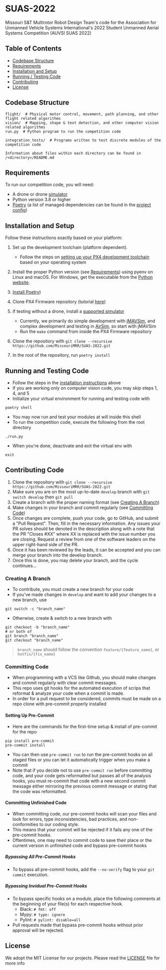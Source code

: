 # SUAS-2022
Missouri S&amp;T Multirotor Robot Design Team's code for the Association for Unmanned Vehicle Systems International's 2022 Student Unmanned Aerial Systems Competition (AUVSI SUAS 2022)

## Table of Contents
- [Codebase Structure](#codebase-structure)
- [Requirements](#requirements)
- [Installation and Setup](#installation-and-setup)
- [Running / Testing Code](#running-and-testing-code)
- [Contributing](#contributing-code)
- [License](#license)

## Codebase Structure
```text
flight/  # Physical motor control, movement, path planning, and other flight related algorithms
vision/  # Mapping, shape & text detection, and other computer vision related algorithms
run.py  # Python program to run the competition code

integration_tests/  # Programs written to test discrete modules of the competition code

Information about files within each directory can be found in /<directory>/README.md
```

## Requirements
To run our competition code, you will need:
- A drone or drone [simulator](https://docs.px4.io/master/en/simulation/)
- Python version 3.8 or higher
- [Poetry](https://python-poetry.org/) (a list of managed dependencies can be found in the [project config](pyproject.toml))

## Installation and Setup
Follow these instructions exactly based on your platform:
1. Set up the development toolchain (platform dependent).
    - Follow the steps on [setting up your PX4 development toolchain](https://docs.px4.io/master/en/dev_setup/dev_env.html#setting-up-a-developer-environment-toolchain) based on your operating system

2. Install the proper Python version (see [Requirements](#requirements)) using pyenv on Linux and macOS. For Windows, get the executable from the [Python website](https://www.python.org/downloads/windows/).

3. [Install Poetry](https://python-poetry.org/docs/#installation))

4. Clone PX4 Firmware repository (tutorial [here](https://docs.px4.io/master/en/dev_setup/building_px4.html))

5. If testing without a drone, install a [supported simulator](https://docs.px4.io/master/en/dev_setup/dev_env.html#supported-targets)
    - Currently, we primarily do simple development with [jMAVSim](https://docs.px4.io/master/en/simulation/jmavsim.html), and complex development and testing in [AirSim](https://docs.px4.io/master/en/simulation/airsim.html), so start with jMAVSim
    - Run the `make` command from inside the PX4 Firmware repository

5. Clone the repository with `git clone --recursive https://github.com/MissouriMRR/SUAS-2022.git`

6. In the root of the repository, run `poetry install`

## Running and Testing Code
- Follow the steps in the [installation instructions](#Installation) above
- If you are working only on computer vision code, you may skip steps 1, 4, and 5
- Initialize your virtual environment for running and testing code with
```
poetry shell
```
- You may now run and test your modules at will inside this shell
- To run the competition code, execute the following from the root directory
```
./run.py
```
- When you're done, deactivate and exit the virtual env with
```
exit
```

## Contributing Code
1. Clone the repository with `git clone --recursive https://github.com/MissouriMRR/SUAS-2022.git`
2. Make sure you are on the most up-to-date `develop` branch with `git switch develop` then `git pull`
3. Create a branch with the proper naming format (see [Creating A Branch](#creating-a-branch))
4. Make changes in your branch and commit regularly (see [Committing Code](#committing-code))
5. Once changes are complete, push your code, go to GitHub, and submit a "Pull Request". Then, fill in the necessary information. Any issues your PR solves should be denoted in the description along with a note that the PR "Closes #XX" where XX is replaced with the issue number you are closing. Request a review from one of the software leaders on the upper  right-hand side of the PR.
6. Once it has been reviewed by the leads, it can be accepted and you can merge your branch into the develop branch.
7. Once this is done, you may delete your branch, and the cycle continues...

### Creating A Branch
- To contribute, you must create a new branch for your code
- If you've made changes in `develop` and want to add your changes to a new branch, use
```
git switch -c "branch_name"
```
- Otherwise, create & switch to a new branch with 
```
git checkout -b "branch_name" 
# or both of 
git branch "branch_name"
git checkout "branch_name"
```
   > `branch_name` should follow the convention `feature/{feature_name}`, or `hotfix/{fix_name}`
### Committing Code
- When programming with a VCS like Github, you should make changes and commit regularly with clear commit messages.
- This repo uses git hooks for the automated execution of scrips that reformat & analyze your code when a commit is made.
- In order for a pull request to be considered, commits must be made on a repo clone with pre-commit properly installed
#### Setting Up Pre-Commit
- Here are the commands for the first-time setup & install of pre-commit for the repo
```
pip install pre-commit
pre-commit install
```
- You can then use `pre-commit run` to run the pre-commit hooks on all staged files or you can let it automatically trigger when you make a commit
- Note that if you decide not to use `pre-commit run` before committing code, and your code gets reformatted but passes all of the analysis hooks, you must re-commit that code with a new second commit message either mirroring the previous commit message or stating that the code was reformatted. 
#### Committing Unfinished Code
- When committing code, our pre-commit hooks will scan your files and look for errors, type inconsistencies, bad practices, and non-conformities to our coding style.
- This means that your commit will be rejected if it fails any one of the pre-commit hooks.
- Oftentimes, one may need to commit code to save their place or the current version in unfinished code and bypass pre-commit hooks
##### Bypassing All Pre-Commit Hooks
- To bypass all pre-commit hooks, add the `--no-verify` flag to your `git commit` execution.
##### Bypassing Invidual Pre-Commit Hooks
- To bypass specific hooks on a module, place the following comments at the beginning of your file(s) for each respective hook.
    - Black: `# fmt: off`
    - Mypy: `# type: ignore`
    - Pylint: `# pylint: disable=all`
- Pull requests made that bypass pre-commit hooks without prior approval will be rejected.

## License
We adopt the MIT License for our projects. Please read the [LICENSE](LICENSE) file for more info
